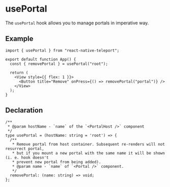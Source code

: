 # usePortal

The `usePortal` hook allows you to manage portals in imperative way.

## Example[​](#example "Direct link to Example")

```
import { usePortal } from "react-native-teleport";

export default function App() {
  const { removePortal } = usePortal("root");

  return (
    <View style={{ flex: 1 }}>
      <Button title="Remove" onPress={() => removePortal("portal")} />
    </View>
  );
}
```

## Declaration[​](#declaration "Direct link to Declaration")

```
/**
 * @param hostName - `name` of the `<PortalHost />` component
 */
type usePortal = (hostName: string = 'root') => {
  /**
   * Remove portal from host container. Subsequent re-renders will not resurrect portal,
   * but if you mount a new portal with the same name it will be shown (i. e. hook doesn't
   * prevent new portal from being added).
   * @param name - `name` of `<Portal />` component.
   */
  removePortal: (name: string) => void;
};
```
